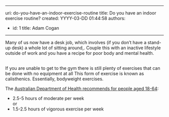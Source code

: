 

---
uri: do-you-have-an-indoor-exercise-routine
title: Do you have an indoor exercise routine?
created: YYYY-03-DD 01:44:58
authors:
  - id: 1
    title: Adam Cogan
---




<span class='intro'> ​Many of us now have a desk job, which involves (if you don’t have a stand-up desk) a whole lot of sitting around,. Couple this with an inactive lifestyle outside of work and you have a recipe for poor body and mental health.<br><br> </span>

<p>If you are unable to get to the gym there is still plenty of exercises that can be done with no equipment at all This form of exercise is known as calisthenics. Essentially,​ bodyweight exercises.</p><p>The <a href="https&#58;//www1.health.gov.au/internet/main/publishing.nsf/Content/health-pubhlth-strateg-phys-act-guidelines#npa1864">Australian Department of H​ealth recommends for people aged 18-64</a>&#58;<br></p><ul><li>2.5-5 hours of moderate per week​<br>or&#160;</li><li>1.5-2.5 hours of vigorous exercise per week<br></li></ul><p></p>


